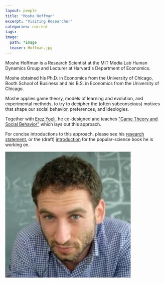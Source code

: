 ```yaml
---
layout: people
title: "Moshe Hoffman"
excerpt: "Visiting Researcher"
categories: current
tags:
image:
  path: *image
  teaser: Hoffman.jpg
---
```


Moshe Hoffman is a Research Scientist at the MIT Media Lab Human Dynamics Group
and Lecturer at Harvard's Department of Economics.

Moshe obtained his Ph.D. in Economics from the University of Chicago,
Booth School of Business and his B.S. in Economics from the University of Chicago.

Moshe applies game theory, models of learning and evolution, and experimental
methods, to try to decipher the (often subconscious) motives that shape our
social behavior, preferences, and ideologies.

Together with [Erez Yoeli](http://www.erezyoeli.com), he co-designed and
teaches ["Game Theory and Social Behavior"](https://canvas.harvard.edu/courses/61567)
which lays out this approach.

For concise introductions to this approach, please see his
[research statement](https://www.dropbox.com/s/dl/jplsl4anz098ixr/mh%20research%20statement.pdf),
or the (draft) [introduction](https://www.dropbox.com/s/dl/jplsl4anz098ixr/mh%20research%20statement.pdf)
for the popular-science book he is working on.

<div id="socialMedia" style="text-align:center">
    <a href="mailto:hoffman.moshe@gmail.com"><i style="font-size:24px" class="fa fa-envelope"></i></a>
    <a href="https://twitter.com/Moshe_Hoffman"><i style="font-size:24px" class="fa fa-twitter"></i></a>
    <a href="https://sites.google.com/site/hoffmanmoshe/home"><i style="font-size:24px" class="fa fa-home"></i></a>
</div>

<img src="../../images/Hoffman.jpg" class="center">


